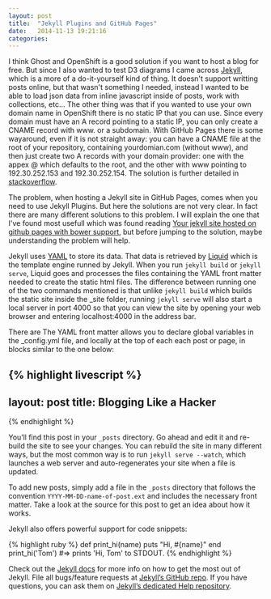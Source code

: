 ```yaml
---
layout: post
title:  "Jekyll Plugins and GitHub Pages"
date:   2014-11-13 19:21:16
categories:
---
```


I think Ghost and OpenShift is a good solution if you want to host a blog for free. But since I also wanted to test D3 diagrams I came across [Jekyll](http://jekyllrb.com), which is a more of a do-it-yourself kind of thing. It doesn't support writting posts online, but that wasn't something I needed, instead I wanted to be able to load json data from inline javascript inside of posts, work with collections, etc... The other thing was that if you wanted to use your own domain name in OpenShift there is no static IP that you can use. Since every domain must have an A record pointing to a static IP, you can only create a CNAME record with www. or a subdomain. With GitHub Pages there is some wayaround, even if it is not straight away: you can have a CNAME file at the root of your repository, containing yourdomian.com (without www), and then just create two A records with your domain provider: one with the appex @ which defaults to the root, and the other with www pointing to 192.30.252.153 and 192.30.252.154. The solution is further detailed in [stackoverflow](http://stackoverflow.com/a/9123911).

The problem, when hosting a Jekyll site in GitHub Pages, comes when you need to use Jekyll Plugins. But here the solutions are not very clear. In fact there are many different solutions to this problem. I will explain the one that I've found most usefull which was found reading [Your jekyll site hosted on github pages with bower support](http://www.aymerick.com/2014/07/22/jekyll-github-pages-bower-bootstrap.html), but before jumping to the solution, maybe understanding the problem will help.

Jekyll uses [YAML](http://www.yaml.org/) to store its data. That data is retrieved by [Liquid](http://liquidmarkup.org/) which is the template engine runned by Jekyll. When you run `jekyll build` or `jekyll serve`, Liquid goes and processes the files containing the YAML front matter needed to create the static html files. The difference between running one of the two commands mentioned is that unlike `jekyll build` which builds the static site inside the _site folder, running `jekyll serve` will also start a local server in port 4000 so that you can view the site by opening your web browser and entering localhost:4000 in the address bar. 


There are 
The YAML front matter allows you to declare global variables in the _config.yml file, and locally at the top of each each post or page, in blocks similar to the one below:

{% highlight livescript %}
---
layout: post
title: Blogging Like a Hacker
---
{% endhighlight %}






 

You’ll find this post in your `_posts` directory. Go ahead and edit it and re-build the site to see your changes. You can rebuild the site in many different ways, but the most common way is to run `jekyll serve --watch`, which launches a web server and auto-regenerates your site when a file is updated.

To add new posts, simply add a file in the `_posts` directory that follows the convention `YYYY-MM-DD-name-of-post.ext` and includes the necessary front matter. Take a look at the source for this post to get an idea about how it works.

Jekyll also offers powerful support for code snippets:

{% highlight ruby %}
def print_hi(name)
  puts "Hi, #{name}"
end
print_hi('Tom')
#=> prints 'Hi, Tom' to STDOUT.
{% endhighlight %}

Check out the [Jekyll docs][jekyll] for more info on how to get the most out of Jekyll. File all bugs/feature requests at [Jekyll’s GitHub repo][jekyll-gh]. If you have questions, you can ask them on [Jekyll’s dedicated Help repository][jekyll-help].

[jekyll]:      http://jekyllrb.com
[jekyll-gh]:   https://github.com/jekyll/jekyll
[jekyll-help]: https://github.com/jekyll/jekyll-help
